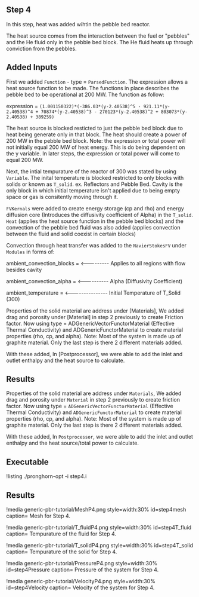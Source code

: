 ## Step 4

In this step, heat was added wihtin the pebble bed reactor.

The heat source comes from the interaction between the fuel or "pebbles" and the He fluid only in the pebble bed block. The He fluid heats up through conviction from the pebbles.

## Added Inputs

First we added `Function` - type = `ParsedFunction`. The expression allows a heat source function to be made. The functions in place describes the pebble bed to be operational at 200 MW. The function as follow:

expression = `(1.001150322)*(-386.03*(y-2.40538)^5 - 921.11*(y-2.40538)^4 + 70874*(y-2.40538)^3 - 270123*(y-2.40538)^2 + 803073*(y-2.40538) + 389259)`

The heat source is blocked resticted to just the pebble bed block due to heat being generate only in that block. The heat should create a power of 200 MW in the pebble bed block. Note: the expression or total power will not initially equal 200 MW of heat energy. This is do being dependent on the y variable. In later steps, the expression or total power will come to equal 200 MW.

Next, the intial tempurature of the reactor of 300 was stated by using `Variable`. The inital temperature is blocked restricted to only blocks with solids or known as `T_solid`. ex. Reflectors and Pebble Bed. Cavity is the only block in which initial temperature isn't applied due to being empty space or gas is consitently moving through it.

`FVKernals` were added to create energy storage (cp and rho) and energy diffusion core (Introduces the diffusivity coefficient of Alpha) in the `T_solid`. `Heat` (applies the heat source function in the pebble bed blocks) and the convection of the pebble bed fluid was also added (applies convection between the fluid and solid coexist in certain blocks)

Convection through heat transfer was added to the `NavierStokesFV` under `Modules` in forms of:

ambient_convection_blocks = <--------- Applies to all regions with flow besides cavity

ambient_convection_alpha = <---------- Alpha (Diffusivity Coefficient)

ambient_temperature = <--------------- Initial Temperature of T_Solid (300)

Properties of the solid material are address under [Materials], We added drag and porosity under [Material] in step 2 previously to create Friction factor. Now using type = ADGenericVectorFunctorMaterial (Effective Thermal Conductivity) and ADGenericFunctorMaterial to create material properties (rho, cp, and alpha). Note: Most of the system is made up of graphite material. Only the last step is there 2 different materials added.

With these added, In [Postprocessor], we were able to add the inlet and outlet enthalpy and the heat source to calculate.

## Results

Properties of the solid material are address under `Materials`, We added drag and porosity under `Material` in step 2 previously to create friction factor. Now using type = `ADGenericVectorFunctorMaterial` (Effective Thermal Conductivity) and `ADGenericFunctorMaterial` to create material properties (rho, cp, and alpha). Note: Most of the system is made up of graphite material. Only the last step is there 2 different materials added.

With these added, In `Postprocessor`, we were able to add the inlet and outlet enthalpy and the heat source/total power to calculate.

## Executable

!listing
./pronghorn-opt -i step4.i

## Results

!media generic-pbr-tutorial/MeshP4.png
        style=width:30%
        id=step4mesh
        caption= Mesh for Step 4.

!media generic-pbr-tutorial/T_fluidP4.png
        style=width:30%
        id=step4T_fluid
        caption= Tempurature of the fluid for Step 4.

!media generic-pbr-tutorial/T_solidP4.png
        style=width:30%
        id=step4T_solid
        caption= Tempurature of the solid for Step 4.
        
!media generic-pbr-tutorial/PressureP4.png
        style=width:30%
        id=step4Pressure
        caption= Pressure of the system for Step 4.

!media generic-pbr-tutorial/VelocityP4.png
        style=width:30%
        id=step4Velocity
        caption= Velocity of the system for Step 4.


